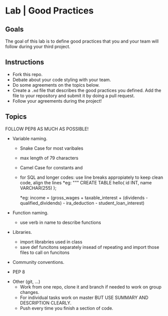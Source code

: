 # Lab | Good Practices

## Goals
The goal of this lab is to define good practices that you and your team will follow during your third project.

## Instructions
* Fork this repo. 
* Debate about your code styling with your team.
* Do some agreements on the topics below.
* Create a `.md` file that describes the good practices you defined. Add the file to your repository and submit it by doing a pull request.  
* Follow your agreements during the project!

## Topics
FOLLOW PEP8 AS MUCH AS POSSIBLE! 

* Variable naming.
    - Snake Case for most varibales
    - max length of 79 characters
    - Camel Case for constants and 
    - for SQL and longer codes: use line breaks appropiately to keep clean code, align the lines 
        *eg: """ CREATE TABLE hello(
                    id INT,
                    name VARCHAR(255)
                    );
    
        *eg: income = (gross_wages +
                      taxable_interest +
                      (dividends - qualified_dividends) -
                      ira_deduction -
                      student_loan_interest)
* Function naming.
    - use verb in name to describe functions
* Libraries.
    - import librabries used in class
    - save def funcitons separately insead of repeating and import those files to call on funcitons

* Community conventions.
- PEP 8

* Other (git, ...)
    - Work from one repo, clone it and branch if needed to work on group changes. 
    - For individual tasks work on master BUT USE SUMMARY AND DESCRIPTION CLEARLY.
    - Push every time you finish a section of code. 
    
